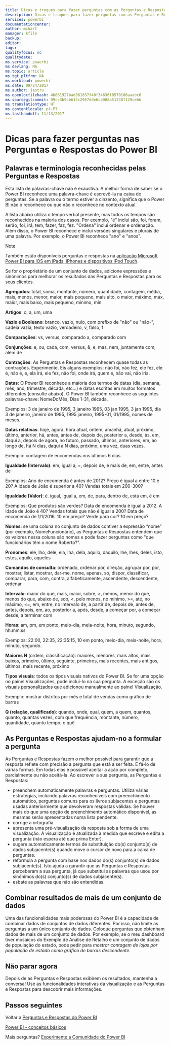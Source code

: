 ```yaml
---
title: Dicas e truques para fazer perguntas com as Perguntas e Respostas do Power BI
description: Dicas e truques para fazer perguntas com as Perguntas e Respostas do Power BI
services: powerbi
documentationcenter: 
author: mihart
manager: kfile
backup: 
editor: 
tags: 
qualityfocus: no
qualitydate: 
ms.service: powerbi
ms.devlang: NA
ms.topic: article
ms.tgt_pltfrm: NA
ms.workload: powerbi
ms.date: 09/24/2017
ms.author: jastru
ms.openlocfilehash: 4b861927bad961837f40f34636f0570106aaabc6
ms.sourcegitcommit: 99cc3b9cb615c2957dde6ca908a51238f129cebb
ms.translationtype: HT
ms.contentlocale: pt-PT
ms.lasthandoff: 11/13/2017
---
```

# <a name="tips-for-asking-questions-in-power-bi-qa"></a>Dicas para fazer perguntas nas Perguntas e Respostas do Power BI
## <a name="words-and-terminology-that-qa-recognizes"></a>Palavras e terminologia reconhecidas pelas Perguntas e Respostas
Esta lista de palavras-chave não é exaustiva.  A melhor forma de saber se o Power BI reconhece uma palavra-chave é escrevê-la na caixa de perguntas.  Se a palavra ou o termo estiver a cinzento, significa que o Power BI não o reconhece ou que não o reconhece no contexto atual.

A lista abaixo utiliza o tempo verbal presente, mas todos os tempos são reconhecidos na maioria dos casos. Por exemplo, "é" inclui são, foi, foram, serão, foi, irá, tem, fazer, faz, fez.  "Ordena" inclui ordenar e ordenação.  Além disso, o Power BI reconhece e inclui versões singulares e plurais de uma palavra. Por exemplo, o Power BI reconhece "ano" e "anos".

> [!NOTE]
> Também estão disponíveis perguntas e respostas na [aplicação Microsoft Power BI para iOS em iPads, iPhones e dispositivos iPod Touch](mobile-apps-ios-qna.md).
> 
> 

Se for o proprietário de um conjunto de dados, adicione expressões e sinónimos para melhorar os resultados das Perguntas e Respostas para os seus clientes.

**Agregados**: total, soma, montante, número, quantidade, contagem, média, mais, menos, menor, maior, mais pequeno, mais alto, o maior, máximo, máx, maior, mais baixo, mais pequeno, mínimo, mín

**Artigos**: o, a, um, uma

**Vazio e Booleano**: branco, vazio, nulo, com prefixo de "não" ou "não-", cadeia vazia, texto vazio, verdadeiro, v, falso, f

**Comparações**: vs, versus, comparado a, comparado com

**Conjunções**: e, ou, cada, com, versus, &, e, mas, nem, juntamente com, além de

**Contrações**: As Perguntas e Respostas reconhecem quase todas as contrações. Experimente.  Eis alguns exemplos: não foi, não fez, ele fez, ele é, não é, é, ela irá, ele fez, não foi, onde irá, quem é, não vai, não iria.

**Datas**: O Power BI reconhece a maioria dos termos de datas (dia, semana, mês, ano, trimestre, década, etc...) e datas escritas em muitos formatos diferentes (consulte abaixo). O Power BI também reconhece as seguintes palavras-chave: NomeDoMês, Dias 1-31, década.

Exemplos: 3 de janeiro de 1995, 3 janeiro 1995, 03 jan 1995, 3 jan 1995, dia 3 de janeiro, janeiro de 1995, 1995 janeiro, 1995-01, 01/1995, nomes de meses.

**Datas relativas**: hoje, agora, hora atual, ontem, amanhã, atual, próximo, último, anterior, há, antes, antes de, depois de, posterior a, desde, às, em, daqui a, depois de agora, no futuro, passado, últimos, anteriores, em, ao longo de, há N dias, daqui a N dias, próximo, uma vez, duas vezes.

Exemplo: contagem de encomendas nos últimos 6 dias.

**Igualdade (Intervalo)**: em, igual a, =, depois de, é mais de, em, entre, antes de

Exemplos: Ano de encomenda é antes de 2012? Preço é igual a entre 10 e 20? A idade de João é superior a 40? Vendas totais em 200-300?

**Igualdade (Valor)**: é. igual, igual a, em, de, para, dentro de, está em, é em

Exemplos: Que produtos são verdes? Data de encomenda é igual a 2012. A idade de João é 40? Vendas totais que não é igual a 200? Data de encomenda de 1/1/2016. 10 em preço? Verde para cor? 10 em preço?

**Nomes**: se uma coluna no conjunto de dados contiver a expressão “nome” (por exemplo, NomeFuncionário), as Perguntas e Respostas entendem que os valores nessa coluna são nomes e pode fazer perguntas como "que funcionários têm o nome Roberto?".

**Pronomes**: ele, lho, dele, ela, lha, dela, aquilo, daquilo, lhe, lhes, deles, isto, estes, aquilo, aqueles

**Comandos de consulta**: ordenado, ordenar por, direção, agrupar por, por, mostrar, listar, mostrar, dar-me, nome, apenas, só, dispor, classificar, comparar, para, com, contra, alfabeticamente, ascendente, descendente, ordenar

**Intervalo**: maior do que, mais, maior, sobre, >, menos, menor do que, menos do que, abaixo de, sob, <, pelo menos, no mínimo, >=, até, no máximo, <=, em, entre, no intervalo de, a partir de, depois de, antes de, antes, depois, em, ao, posterior a, após, desde, a começar por, a começar desde, a terminar com

**Horas**: am, pm, em ponto, meio-dia, meia-noite, hora, minuto, segundo, hh:mm:ss

Exemplos: 22:00, 22:35, 22:35:15, 10 em ponto, meio-dia, meia-noite, hora, minuto, segundo.

**Maiores N** (ordem, classificação): maiores, menores, mais altos, mais baixos, primeiro, último, seguinte, primeiros, mais recentes, mais antigos, últimos, mais recente, próximo

**Tipos visuais**: todos os tipos visuais nativos do Power BI.  Se for uma opção no painel Visualizações, pode incluí-lo na sua pergunta.  A exceção são os [visuais personalizados](power-bi-custom-visuals.md) que adicionou manualmente ao painel Visualização.

Exemplo: mostrar distritos por mês e total de vendas como gráfico de barras

**Q (relação, qualificado)**: quando, onde, qual, quem, a quem, quantos, quanto, quantas vezes, com que frequência, montante, número, quantidade, quanto tempo, o quê

## <a name="qa-helps-you-phrase-the-question"></a>As Perguntas e Respostas ajudam-no a formular a pergunta
As Perguntas e Respostas fazem o melhor possível para garantir que a resposta reflete com precisão a pergunta que está a ser feita. E fá-lo de várias formas. Em todas elas é possível aceitar a ação por completo, parcialmente ou não aceitá-la. Ao escrever a sua pergunta, as Perguntas e Respostas:

* preenchem automaticamente palavras e perguntas. Utiliza várias estratégias, incluindo palavras reconhecíveis com preenchimento automático, perguntas comuns para os livros subjacentes e perguntas usadas anteriormente que devolveram respostas válidas. Se houver mais do que uma opção de preenchimento automático disponível, as mesmas serão apresentadas numa lista pendente.
* corrige a ortografia.
* apresenta uma pré-visualização da resposta sob a forma de uma visualização. A visualização é atualizada à medida que escreve e edita a pergunta (não espera até que prima Enter).
* sugere automaticamente termos de substituição do(s) conjunto(s) de dados subjacente(s) quando move o cursor de novo para a caixa de perguntas.
* reformula a pergunta com base nos dados do(s) conjunto(s) de dados subjacente(s). Isto ajuda a garantir que as Perguntas e Respostas perceberam a sua pergunta, já que substitui as palavras que usou por sinónimos do(s) conjunto(s) de dados subjacente(s).
* esbate as palavras que não são entendidas.

## <a name="combine-results-from-more-than-one-dataset"></a>Combinar resultados de mais de um conjunto de dados
Uma das funcionalidades mais poderosas do Power BI é a capacidade de combinar dados de conjuntos de dados diferentes.  Por isso, não limite as perguntas a um único conjunto de dados. Coloque perguntas que obtenham dados de mais de um conjunto de dados. Por exemplo, se o meu dashboard tiver mosaicos do Exemplo de Análise de Retalho e um conjunto de dados de população do estado, pode pedir para *mostrar contagem de lojas por população de estado como gráfico de barras descendente*.

## <a name="dont-stop-now"></a>Não parar agora
Depois de as Perguntas e Respostas exibirem os resultados, mantenha a conversa! Use as funcionalidades interativas da visualização e as Perguntas e Respostas para descobrir mais informações.

## <a name="next-steps"></a>Passos seguintes
Voltar a [Perguntas e Respostas do Power BI](service-q-and-a.md)  

[Power BI - conceitos básicos](service-basic-concepts.md)  

Mais perguntas? [Experimente a Comunidade do Power BI](http://community.powerbi.com/)

